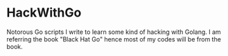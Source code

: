 # HackWithGo

Notorous Go scripts I write to learn some kind of hacking with Golang. I am referring the book "Black Hat Go" hence most of my codes will be from the book.

